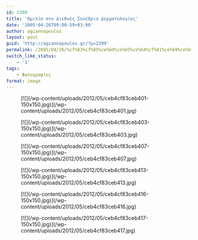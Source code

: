 ```yaml
---
id: 2399
title: 'Ομιλία στο Διεθνές Συνέδριο Δερματολογίας'
date: '2005-04-26T09:00:59+03:00'
author: agiannopoulos
layout: post
guid: 'http://agiannopoulos.gr/?p=2399'
permalink: /2005/04/26/%cf%83%cf%85%ce%bd%ce%b5%ce%b4%cf%81%ce%b9%ce%bf-%ce%b4%ce%b5%cf%81%ce%bc%ce%b1%cf%84%ce%bf%ce%bb%ce%bf%ce%b3%ce%b9%ce%b1%cf%82-%cf%86%cf%89%cf%84%ce%bf%ce%b3%cf%81%ce%b1%cf%86%ce%b9%ce%b5%cf%82/
switch_like_status:
    - '1'
tags:
    - Φωτογραφίες
format: image
---
```


<div class="gallery galleryid-2399 gallery-columns-3 gallery-size-thumbnail" id="gallery-3"><figure class="gallery-item"><div class="gallery-icon landscape"> [![](/wp-content/uploads/2012/05/ceb4cf83ceb401-150x150.jpg)](/wp-content/uploads/2012/05/ceb4cf83ceb401.jpg) </div></figure><figure class="gallery-item"><div class="gallery-icon landscape"> [![](/wp-content/uploads/2012/05/ceb4cf83ceb403-150x150.jpg)](/wp-content/uploads/2012/05/ceb4cf83ceb403.jpg) </div></figure><figure class="gallery-item"><div class="gallery-icon landscape"> [![](/wp-content/uploads/2012/05/ceb4cf83ceb407-150x150.jpg)](/wp-content/uploads/2012/05/ceb4cf83ceb407.jpg) </div></figure><figure class="gallery-item"><div class="gallery-icon landscape"> [![](/wp-content/uploads/2012/05/ceb4cf83ceb413-150x150.jpg)](/wp-content/uploads/2012/05/ceb4cf83ceb413.jpg) </div></figure><figure class="gallery-item"><div class="gallery-icon landscape"> [![](/wp-content/uploads/2012/05/ceb4cf83ceb416-150x150.jpg)](/wp-content/uploads/2012/05/ceb4cf83ceb416.jpg) </div></figure><figure class="gallery-item"><div class="gallery-icon portrait"> [![](/wp-content/uploads/2012/05/ceb4cf83ceb417-150x150.jpg)](/wp-content/uploads/2012/05/ceb4cf83ceb417.jpg) </div></figure> </div>